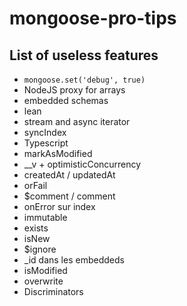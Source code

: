 # mongoose-pro-tips


## List of useless features

* `mongoose.set('debug', true)`
* NodeJS proxy for arrays
* embedded schemas
* lean
* stream and async iterator
* syncIndex
* Typescript
* markAsModified
* __v + optimisticConcurrency
* createdAt / updatedAt
* orFail
* $comment / comment
* onError sur index
* immutable
* exists
* isNew
* $ignore
* _id dans les embeddeds
* isModified
* overwrite
* Discriminators
